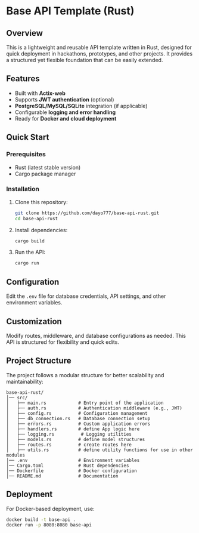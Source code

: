 # Base API Template (Rust)

## Overview
This is a lightweight and reusable API template written in Rust, designed for quick deployment in hackathons, prototypes, and other projects. It provides a structured yet flexible foundation that can be easily extended.

## Features
- Built with **Actix-web**
- Supports **JWT authentication** (optional)
- **PostgreSQL/MySQL/SQLite** integration (if applicable)
- Configurable **logging and error handling**
- Ready for **Docker and cloud deployment**

## Quick Start

### Prerequisites
- Rust (latest stable version)
- Cargo package manager

### Installation
1. Clone this repository:
   ```sh
   git clone https://github.com/dayo777/base-api-rust.git
   cd base-api-rust
   ```

2. Install dependencies:
   ```sh
   cargo build
   ```

3. Run the API:
   ```sh
   cargo run
   ```

## Configuration
Edit the `.env` file for database credentials, API settings, and other environment variables.

## Customization
Modify routes, middleware, and database configurations as needed. This API is structured for flexibility and quick edits.

## Project Structure
The project follows a modular structure for better scalability and maintainability:
```
base-api-rust/
│── src/
│   ├── main.rs            # Entry point of the application
│   ├── auth.rs            # Authentication middleware (e.g., JWT)
│   ├── config.rs          # Configuration management
│   ├── db_connection.rs   # Database connection setup
│   ├── errors.rs          # Custom application errors
│   ├── handlers.rs        # define App logic here
│   ├── logging.rs          # Logging utilities
│   ├── models.rs          # define model structures
│   ├── routes.rs          # create routes here
│   ├── utils.rs           # define utility functions for use in other modules
│── .env                   # Environment variables
│── Cargo.toml             # Rust dependencies
│── Dockerfile             # Docker configuration
│── README.md              # Documentation
```

## Deployment
For Docker-based deployment, use:
```sh
docker build -t base-api .
docker run -p 8080:8080 base-api
```
